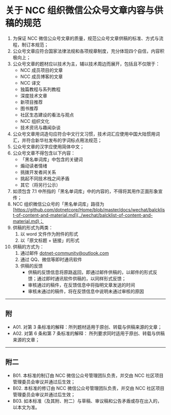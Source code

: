 # 关于 NCC 组织微信公众号文章内容与供稿的规范

1. 为保证 NCC 微信公众号文章的质量，规范公众号文章供稿的标准、方式与流程，制订本规范；
2. 公众号文章应符合国家法律法规和各项规章制度，充分体现四个自信，内容积极向上；
3. 公众号文章的题材应以技术为主，辅以技术周边而展开，包括且不仅限于：
   - NCC 成员项目的文章
   - NCC 成员博客的文章
   - NCC 译文
   - 独篇教程与系列教程
   - 深度技术文章
   - 新项目推荐
   - 图书推荐
   - 社区生态建设的看法与观点
   - NCC 组织文化
   - 技术资讯与趣闻杂谈
4. 公众号文章用词造句应符合中文行文习惯，技术词汇应使用中国大陆惯用词汇，并符合新华社发布的字词标点用法规范；
5. 公众号文章的汉字应使用简体中文；
6. 公众号文章不得包含以下内容：
   - 「黑名单词库」中包含的关键词
   - 煽动读者情绪
   - 挑拨开发者间关系
   - 挑起不同技术栈之间矛盾
   - 其它（将另行公示）
7. 如须包含 7.1 中所指的「黑名单词库」中的内容的，不得将其用作正面形象宣传；
8. NCC 组织微信公众号的「黑名单词库」路径为 [https://github.com/dotnetcore/Home/blob/master/docs/wechat/balcklist-of-content-and-material.md](../wechat/balcklist-of-content-and-material.md)；
9. 供稿的形式为两类：
   1. 以 word 文件作为附件的形式
   2. 以「原文标题 + 链接」的形式
10. 供稿的方式为：
    1. 通过邮件 dotnet-community@outlook.com
    2. 通过 QQ、微信等即时通讯软件
    3. 供稿的反馈
       - 供稿的反馈信息将原路返回，即通过邮件供稿的，以邮件的形式反馈；通过即时通讯软件供稿的，以同样形式反馈；
       - 审核通过的稿件，在反馈信息中将指明文章发送的时间
       - 审核未通过的稿件，将在反馈信息中说明未通过审核的原因

---

## 附

- A01. 对第 3 条标准的解释：所列题材适用于原创、转载与供稿来源的文章；
- A02. 对第 6 条和第 7 条标准的解释： 所列要求同时适用于原创、转载与供稿来源的文章；

---

## 附二

- B01. 本标准的制订由 NCC 微信公众号管理团队负责，并交由 NCC 社区项目管理委员会审议并通过后生效；
- B02. 本标准的修订由 NCC 微信公众号管理团队负责，并交由 NCC 社区项目管理委员会审议并通过后生效；
- B03. 如本标准（及其附、附二）与草稿、审议稿和公告矛盾或存在出入的，以本文为准。

